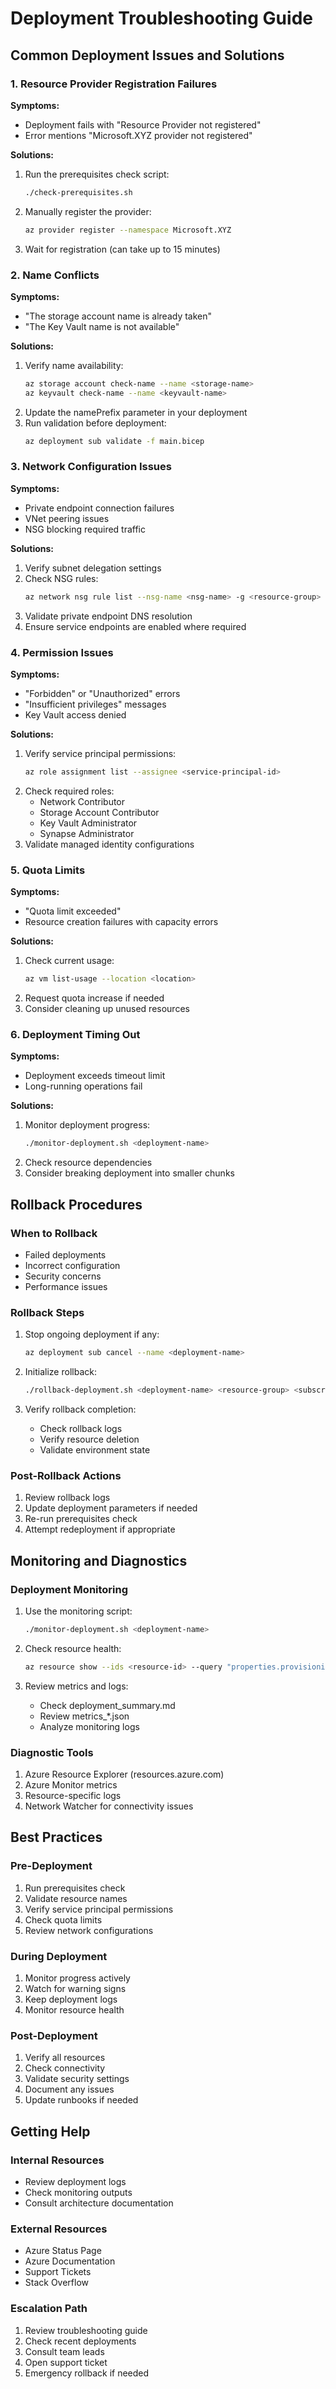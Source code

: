 # Deployment Troubleshooting Guide

## Common Deployment Issues and Solutions

### 1. Resource Provider Registration Failures

**Symptoms:**
- Deployment fails with "Resource Provider not registered"
- Error mentions "Microsoft.XYZ provider not registered"

**Solutions:**
1. Run the prerequisites check script:
   ```bash
   ./check-prerequisites.sh
   ```
2. Manually register the provider:
   ```bash
   az provider register --namespace Microsoft.XYZ
   ```
3. Wait for registration (can take up to 15 minutes)

### 2. Name Conflicts

**Symptoms:**
- "The storage account name is already taken"
- "The Key Vault name is not available"

**Solutions:**
1. Verify name availability:
   ```bash
   az storage account check-name --name <storage-name>
   az keyvault check-name --name <keyvault-name>
   ```
2. Update the namePrefix parameter in your deployment
3. Run validation before deployment:
   ```bash
   az deployment sub validate -f main.bicep
   ```

### 3. Network Configuration Issues

**Symptoms:**
- Private endpoint connection failures
- VNet peering issues
- NSG blocking required traffic

**Solutions:**
1. Verify subnet delegation settings
2. Check NSG rules:
   ```bash
   az network nsg rule list --nsg-name <nsg-name> -g <resource-group>
   ```
3. Validate private endpoint DNS resolution
4. Ensure service endpoints are enabled where required

### 4. Permission Issues

**Symptoms:**
- "Forbidden" or "Unauthorized" errors
- "Insufficient privileges" messages
- Key Vault access denied

**Solutions:**
1. Verify service principal permissions:
   ```bash
   az role assignment list --assignee <service-principal-id>
   ```
2. Check required roles:
   - Network Contributor
   - Storage Account Contributor
   - Key Vault Administrator
   - Synapse Administrator
3. Validate managed identity configurations

### 5. Quota Limits

**Symptoms:**
- "Quota limit exceeded"
- Resource creation failures with capacity errors

**Solutions:**
1. Check current usage:
   ```bash
   az vm list-usage --location <location>
   ```
2. Request quota increase if needed
3. Consider cleaning up unused resources

### 6. Deployment Timing Out

**Symptoms:**
- Deployment exceeds timeout limit
- Long-running operations fail

**Solutions:**
1. Monitor deployment progress:
   ```bash
   ./monitor-deployment.sh <deployment-name>
   ```
2. Check resource dependencies
3. Consider breaking deployment into smaller chunks

## Rollback Procedures

### When to Rollback
- Failed deployments
- Incorrect configuration
- Security concerns
- Performance issues

### Rollback Steps
1. Stop ongoing deployment if any:
   ```bash
   az deployment sub cancel --name <deployment-name>
   ```

2. Initialize rollback:
   ```bash
   ./rollback-deployment.sh <deployment-name> <resource-group> <subscription-id> <environment>
   ```

3. Verify rollback completion:
   - Check rollback logs
   - Verify resource deletion
   - Validate environment state

### Post-Rollback Actions
1. Review rollback logs
2. Update deployment parameters if needed
3. Re-run prerequisites check
4. Attempt redeployment if appropriate

## Monitoring and Diagnostics

### Deployment Monitoring
1. Use the monitoring script:
   ```bash
   ./monitor-deployment.sh <deployment-name>
   ```

2. Check resource health:
   ```bash
   az resource show --ids <resource-id> --query "properties.provisioningState"
   ```

3. Review metrics and logs:
   - Check deployment_summary.md
   - Review metrics_*.json
   - Analyze monitoring logs

### Diagnostic Tools
1. Azure Resource Explorer (resources.azure.com)
2. Azure Monitor metrics
3. Resource-specific logs
4. Network Watcher for connectivity issues

## Best Practices

### Pre-Deployment
1. Run prerequisites check
2. Validate resource names
3. Verify service principal permissions
4. Check quota limits
5. Review network configurations

### During Deployment
1. Monitor progress actively
2. Watch for warning signs
3. Keep deployment logs
4. Monitor resource health

### Post-Deployment
1. Verify all resources
2. Check connectivity
3. Validate security settings
4. Document any issues
5. Update runbooks if needed

## Getting Help

### Internal Resources
- Review deployment logs
- Check monitoring outputs
- Consult architecture documentation

### External Resources
- Azure Status Page
- Azure Documentation
- Support Tickets
- Stack Overflow

### Escalation Path
1. Review troubleshooting guide
2. Check recent deployments
3. Consult team leads
4. Open support ticket
5. Emergency rollback if needed